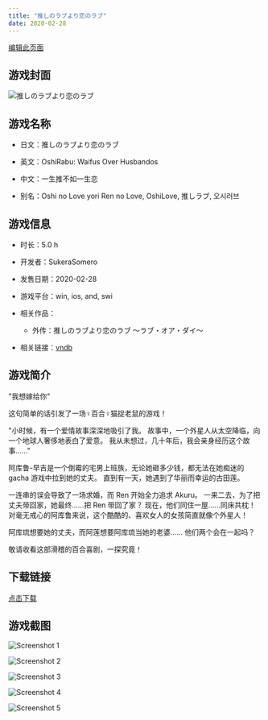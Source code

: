 ```yaml
---
title: "推しのラブより恋のラブ"
date: 2020-02-28
---
```

[编辑此页面](https://github.com/ACG-3/ADV3-source/blob/main/source/_posts/%E6%8E%A8%E3%81%97%E3%81%AE%E3%83%A9%E3%83%96%E3%82%88%E3%82%8A%E6%81%8B%E3%81%AE%E3%83%A9%E3%83%96%20%EF%BD%9E%E3%83%A9%E3%83%96%E3%83%BB%E3%82%AA%E3%82%A2%E3%83%BB%E3%83%80%E3%82%A4%EF%BD%9E.md)

## 游戏封面

![推しのラブより恋のラブ](https%3A//pan.timero.xyz/onedrive/img_lib_001/%E6%8E%A8%E3%81%97%E3%81%AE%E3%83%A9%E3%83%96%E3%82%88%E3%82%8A%E6%81%8B%E3%81%AE%E3%83%A9%E3%83%96%20%EF%BD%9E%E3%83%A9%E3%83%96%E3%83%BB%E3%82%AA%E3%82%A2%E3%83%BB%E3%83%80%E3%82%A4%EF%BD%9E_cover.avif)


## 游戏名称

- 日文：推しのラブより恋のラブ
- 英文：OshiRabu: Waifus Over Husbandos
- 中文：一生推不如一生恋

- 别名：Oshi no Love yori Ren no Love, OshiLove, 推しラブ, 오시러브


## 游戏信息

- 时长：5.0 h
- 开发者：SukeraSomero
- 发售日期：2020-02-28
- 游戏平台：win, ios, and, swi
- 相关作品：
   - 外传：推しのラブより恋のラブ ～ラブ・オア・ダイ～

- 相关链接：[vndb](https://vndb.org/v27236)


## 游戏简介

"我想嫁给你"

这句简单的话引发了一场♀百合♀猫捉老鼠的游戏！

"小时候，有一个爱情故事深深地吸引了我。
故事中，一个外星人从太空降临，向一个地球人奢侈地表白了爱意。
我从未想过，几十年后，我会亲身经历这个故事......"

阿库鲁-早吉是一个倒霉的宅男上班族，无论她砸多少钱，都无法在她痴迷的 gacha 游戏中拉到她的丈夫。
直到有一天，她遇到了华丽而幸运的古田莲。

一连串的误会导致了一场求婚，而 Ren 开始全力追求 Akuru。
一来二去，为了把丈夫带回家，她最终......把 Ren 带回了家？
现在，他们同住一屋......同床共枕！
对毫无戒心的阿库鲁来说，这个酷酷的、喜欢女人的女孩简直就像个外星人！

阿库琉想要她的丈夫，而阿莲想要阿库琉当她的老婆......
他们两个会在一起吗？

敬请收看这部滑稽的百合喜剧，一探究竟！




## 下载链接

[点击下载](https://pan.timero.xyz/onedrive/adv_lib_001/%E6%8E%A8%E3%81%97%E3%81%AE%E3%83%A9%E3%83%96%E3%82%88%E3%82%8A%E6%81%8B%E3%81%AE%E3%83%A9%E3%83%96%20%EF%BD%9E%E3%83%A9%E3%83%96%E3%83%BB%E3%82%AA%E3%82%A2%E3%83%BB%E3%83%80%E3%82%A4%EF%BD%9E)


## 游戏截图


![Screenshot 1](https%3A//pan.timero.xyz/onedrive/img_lib_001/%E6%8E%A8%E3%81%97%E3%81%AE%E3%83%A9%E3%83%96%E3%82%88%E3%82%8A%E6%81%8B%E3%81%AE%E3%83%A9%E3%83%96%20%EF%BD%9E%E3%83%A9%E3%83%96%E3%83%BB%E3%82%AA%E3%82%A2%E3%83%BB%E3%83%80%E3%82%A4%EF%BD%9E_Screenshot_1.avif)

![Screenshot 2](https%3A//pan.timero.xyz/onedrive/img_lib_001/%E6%8E%A8%E3%81%97%E3%81%AE%E3%83%A9%E3%83%96%E3%82%88%E3%82%8A%E6%81%8B%E3%81%AE%E3%83%A9%E3%83%96%20%EF%BD%9E%E3%83%A9%E3%83%96%E3%83%BB%E3%82%AA%E3%82%A2%E3%83%BB%E3%83%80%E3%82%A4%EF%BD%9E_Screenshot_2.avif)

![Screenshot 3](https%3A//pan.timero.xyz/onedrive/img_lib_001/%E6%8E%A8%E3%81%97%E3%81%AE%E3%83%A9%E3%83%96%E3%82%88%E3%82%8A%E6%81%8B%E3%81%AE%E3%83%A9%E3%83%96%20%EF%BD%9E%E3%83%A9%E3%83%96%E3%83%BB%E3%82%AA%E3%82%A2%E3%83%BB%E3%83%80%E3%82%A4%EF%BD%9E_Screenshot_3.avif)

![Screenshot 4](https%3A//pan.timero.xyz/onedrive/img_lib_001/%E6%8E%A8%E3%81%97%E3%81%AE%E3%83%A9%E3%83%96%E3%82%88%E3%82%8A%E6%81%8B%E3%81%AE%E3%83%A9%E3%83%96%20%EF%BD%9E%E3%83%A9%E3%83%96%E3%83%BB%E3%82%AA%E3%82%A2%E3%83%BB%E3%83%80%E3%82%A4%EF%BD%9E_Screenshot_4.avif)

![Screenshot 5](https%3A//pan.timero.xyz/onedrive/img_lib_001/%E6%8E%A8%E3%81%97%E3%81%AE%E3%83%A9%E3%83%96%E3%82%88%E3%82%8A%E6%81%8B%E3%81%AE%E3%83%A9%E3%83%96%20%EF%BD%9E%E3%83%A9%E3%83%96%E3%83%BB%E3%82%AA%E3%82%A2%E3%83%BB%E3%83%80%E3%82%A4%EF%BD%9E_Screenshot_5.avif)

